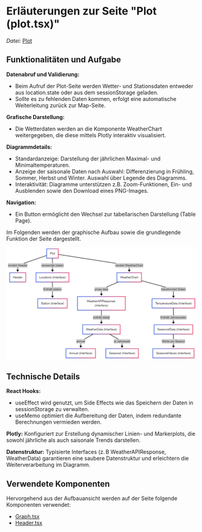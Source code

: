 # Erläuterungen zur Seite "Plot (plot.tsx)"
*Datei:* [Plot](../src/pages/Map.tsx) 

## Funktionalitäten und Aufgabe
**Datenabruf und Validierung:**
- Beim Aufruf der Plot-Seite werden Wetter- und Stationsdaten entweder aus location.state oder aus dem sessionStorage geladen.
- Sollte es zu fehlenden Daten kommen, erfolgt eine automatische Weiterleitung zurück zur Map-Seite.

**Grafische Darstellung:**
- Die Wetterdaten werden an die Komponente WeatherChart weitergegeben, die diese mittels Plotly interaktiv visualisiert.

**Diagrammdetails:**
- Standardanzeige: Darstellung der jährlichen Maximal- und Minimaltemperaturen.
- Anzeige der saisonale Daten nach Auswahl: Differenzierung in Frühling, Sommer, Herbst und Winter. Auswahl über Legende des Diagramms.
- Interaktivität: Diagramme unterstützen z.B. Zoom-Funktionen, Ein- und Ausblenden sowie den Download eines PNG-Images.

**Navigation:**
- Ein Button ermöglicht den Wechsel zur tabellarischen Darstellung (Table Page).
  
Im Folgenden werden der graphische Aufbau sowie die grundlegende Funktion der Seite dargestellt.

![Overview](../doc/img/Plot_Page.png)

## Technische Details
**React Hooks:**
- useEffect wird genutzt, um Side Effects wie das Speichern der Daten in sessionStorage zu verwalten.
- useMemo optimiert die Aufbereitung der Daten, indem redundante Berechnungen vermieden werden.
  
**Plotly:** Konfiguriert zur Erstellung dynamischer Linien- und Markerplots, die sowohl jährliche als auch saisonale Trends darstellen.
  
**Datenstruktur:** Typisierte Interfaces (z. B WeatherAPIResponse, WeatherData) garantieren eine saubere Datenstruktur und erleichtern die Weiterverarbeitung im Diagramm.

## Verwendete Komponenten
Hervorgehend aus der Aufbauansicht werden auf der Seite folgende Komponenten verwendet:
- [Graph.tsx](../src/components/Graph.tsx)
- [Header.tsx](../src/layouts/Header.tsx)



